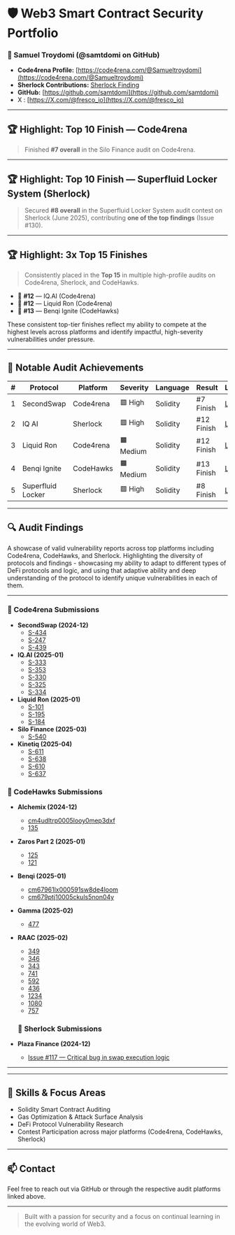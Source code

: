 
# 🛡️ Web3 Smart Contract Security Portfolio

### 👤 Samuel Troydomi (@samtdomi on GitHub)

- **Code4rena Profile:** [https://code4rena.com/@Samueltroydomi](https://code4rena.com/@Samueltroydomi)
- **Sherlock Contributions:** [Sherlock Finding](https://github.com/sherlock-audit/2024-12-plaza-finance-judging/issues/117)
- **GitHub:** [https://github.com/samtdomi](https://github.com/samtdomi)
- X : [https://X.com/@fresco_io](https://X.com/@fresco_io)

---

## 🏆 Highlight: Top 10 Finish — Code4rena

> Finished **#7 overall** in the Silo Finance audit on Code4rena.

---

## 🏆 Highlight: Top 10 Finish — Superfluid Locker System (Sherlock)

> Secured **#8 overall** in the Superfluid Locker System audit contest on Sherlock (June 2025), contributing **one of the top findings** (Issue #130).

---

## 🏆 Highlight: 3x Top 15 Finishes

> Consistently placed in the **Top 15** in multiple high-profile audits on Code4rena, Sherlock, and CodeHawks.

- 🏅 **#12** — IQ.AI (Code4rena)
- 🏅 **#12** — Liquid Ron (Code4rena)
- 🏅 **#13** — Benqi Ignite (CodeHawks)

These consistent top-tier finishes reflect my ability to compete at the highest levels across platforms and identify impactful, high-severity vulnerabilities under pressure.

---

## 🏅 Notable Audit Achievements

| #  | Protocol       | Platform   | Severity   | Language | Result       | Link                                                                 |
|----|----------------|------------|------------|----------|--------------|----------------------------------------------------------------------|
| 1  | SecondSwap     | Code4rena  | 🟥 High    | Solidity | #7 Finish    | [Link](https://code4rena.com/audits/2025-03-silo-finance/submissions/S-540)       |
| 2  | IQ AI          | Sherlock   | 🟥 High    | Solidity | #12 Finish   | [Link](https://code4rena.com/audits/2025-01-iq-ai/submissions/S-333)              |
| 3  | Liquid Ron     | Code4rena  | 🟧 Medium  | Solidity | #12 Finish   | [Link](https://code4rena.com/audits/2025-01-liquid-ron/submissions/S-101)         |
| 4  | Benqi Ignite   | CodeHawks  | 🟧 Medium  | Solidity | #13 Finish   | [Link](https://codehawks.cyfrin.io/c/2025-01-benqi/s/cm67961lx000591sw8de4loom)   |
| 5  | Superfluid Locker| Sherlock  | 🟥 High   | Solidity  | #8 Finish     | [Link](https://github.com/sherlock-audit/2025-06-superfluid-locker-system-judging/issues/130) |

---

## 🔍 Audit Findings

A showcase of valid vulnerability reports across top platforms including Code4rena, CodeHawks, and Sherlock. Highlighting the diversity of protocols and findings - showcasing my ability to adapt to different types of DeFi protocols and logic, and using that adaptive ability and deep understanding of the protocol to identify unique vulnerabilities in each of them.

---

### 📘 Code4rena Submissions

- **SecondSwap (2024-12)**
  - [S-434](https://code4rena.com/audits/2024-12-secondswap/submissions/S-434)
  - [S-247](https://code4rena.com/audits/2024-12-secondswap/submissions/S-247)
  - [S-439](https://code4rena.com/audits/2024-12-secondswap/submissions/S-439)
- **IQ.AI (2025-01)**
  - [S-333](https://code4rena.com/audits/2025-01-iq-ai/submissions/S-333)
  - [S-353](https://code4rena.com/audits/2025-01-iq-ai/submissions/S-353)
  - [S-330](https://code4rena.com/audits/2025-01-iq-ai/submissions/S-330)
  - [S-325](https://code4rena.com/audits/2025-01-iq-ai/submissions/S-325)
  - [S-334](https://code4rena.com/audits/2025-01-iq-ai/submissions/S-334)
- **Liquid Ron (2025-01)**
  - [S-101](https://code4rena.com/audits/2025-01-liquid-ron/submissions/S-101)
  - [S-195](https://code4rena.com/audits/2025-01-liquid-ron/submissions/S-195)
  - [S-184](https://code4rena.com/audits/2025-01-liquid-ron/submissions/S-184)
- **Silo Finance (2025-03)**
  - [S-540](https://code4rena.com/audits/2025-03-silo-finance/submissions/S-540)
- **Kinetiq (2025-04)**
  - [S-611](https://code4rena.com/audits/2025-04-kinetiq/submissions/S-611)
  - [S-638](https://code4rena.com/audits/2025-04-kinetiq/submissions/S-638)
  - [S-610](https://code4rena.com/audits/2025-04-kinetiq/submissions/S-610)
  - [S-637](https://code4rena.com/audits/2025-04-kinetiq/submissions/S-637)

### 📕 CodeHawks Submissions

- **Alchemix (2024-12)**
  - [cm4udltrp0005looy0mep3dxf](https://codehawks.cyfrin.io/c/2024-12-alchemix/s/cm4udltrp0005looy0mep3dxf)
  - [135](https://codehawks.cyfrin.io/c/2024-12-alchemix/s/135)
- **Zaros Part 2 (2025-01)**
  - [125](https://codehawks.cyfrin.io/c/2025-01-zaros-part-2/s/125)
  - [121](https://codehawks.cyfrin.io/c/2025-01-zaros-part-2/s/121)
- **Benqi (2025-01)**
  - [cm67961lx000591sw8de4loom](https://codehawks.cyfrin.io/c/2025-01-benqi/s/cm67961lx000591sw8de4loom)
  - [cm679ptj10005ckuls5non04y](https://codehawks.cyfrin.io/c/2025-01-benqi/s/cm679ptj10005ckuls5non04y)
- **Gamma (2025-02)**
  - [477](https://codehawks.cyfrin.io/c/2025-02-gamma/s/477)
- **RAAC (2025-02)**
  - [349](https://codehawks.cyfrin.io/c/2025-02-raac/s/349)
  - [346](https://codehawks.cyfrin.io/c/2025-02-raac/s/346)
  - [343](https://codehawks.cyfrin.io/c/2025-02-raac/s/343)
  - [741](https://codehawks.cyfrin.io/c/2025-02-raac/s/741)
  - [592](https://codehawks.cyfrin.io/c/2025-02-raac/s/592)
  - [436](https://codehawks.cyfrin.io/c/2025-02-raac/s/436)
  - [1234](https://codehawks.cyfrin.io/c/2025-02-raac/s/1234)
  - [1080](https://codehawks.cyfrin.io/c/2025-02-raac/s/1080)
  - [757](https://codehawks.cyfrin.io/c/2025-02-raac/s/757)
 

  ### 📘 Sherlock Submissions
 
- **Plaza Finance (2024-12)**
  - [Issue #117 — Critical bug in swap execution logic](https://github.com/sherlock-audit/2024-12-plaza-finance-judging/issues/117)

---

---

## 🧠 Skills & Focus Areas

- Solidity Smart Contract Auditing
- Gas Optimization & Attack Surface Analysis
- DeFi Protocol Vulnerability Research
- Contest Participation across major platforms (Code4rena, CodeHawks, Sherlock)

---

## 📫 Contact

Feel free to reach out via GitHub or through the respective audit platforms linked above.

---

> Built with a passion for security and a focus on continual learning in the evolving world of Web3.
